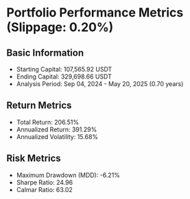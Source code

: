 # Portfolio Performance Metrics (Slippage: 0.20%)

## Basic Information

* Starting Capital: 107,565.92 USDT
* Ending Capital: 329,698.66 USDT
* Analysis Period: Sep 04, 2024 - May 20, 2025 (0.70 years)

## Return Metrics

* Total Return: 206.51%
* Annualized Return: 391.29%
* Annualized Volatility: 15.68%

## Risk Metrics

* Maximum Drawdown (MDD): -6.21%
* Sharpe Ratio: 24.96
* Calmar Ratio: 63.02
